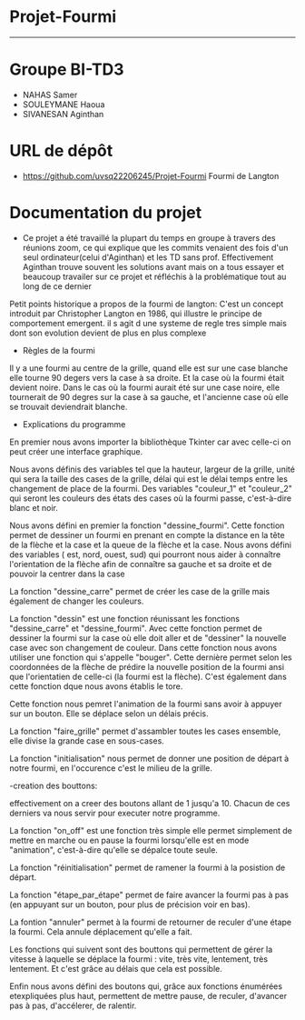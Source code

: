 # Projet-Fourmi
---

#  Groupe BI-TD3
* NAHAS Samer
* SOULEYMANE Haoua
* SIVANESAN Aginthan

# URL de dépôt
* https://github.com/uvsq22206245/Projet-Fourmi
                                                                   Fourmi de Langton
# Documentation du projet
* Ce projet a été travaillé la plupart du temps en groupe à travers des réunions zoom, ce qui explique que les commits venaient des fois d'un seul ordinateur(celui d'Aginthan) et les TD sans prof. Effectivement Aginthan trouve souvent les solutions avant mais on a tous essayer et beaucoup travailer sur ce projet et réfléchis à la problématique tout au long de ce dernier 

Petit points historique a propos de la fourmi de langton:
C'est un concept introduit par Christopher Langton en 1986, qui illustre le principe de comportement emergent. il s agit d une systeme de regle tres simple mais dont son evolution devient de plus en plus complexe

* Règles de la fourmi
 
Il y a une fourmi au centre de la grille, quand elle est sur une case blanche elle tourne 90 degers vers la case à sa droite. Et la case où la fourmi était devient noire. Dans le cas où la fourmi aurait été sur une case noire, elle tournerait de 90 degres sur la case à sa gauche, et l'ancienne case où elle se trouvait deviendrait blanche.

* Explications du programme

 En premier nous avons importer la bibliothèque Tkinter car avec celle-ci on peut créer une interface graphique.
 
 Nous avons définis des variables tel que la hauteur, largeur de la grille, unité qui sera la taille des cases de la grille, délai qui est le délai temps entre les changement de place de la fourmi. Des variables "couleur_1" et "couleur_2" qui seront les couleurs des états des cases où la fourmi passe, c'est-à-dire blanc et noir.
 
 Nous avons défini en premier la fonction "dessine_fourmi". Cette fonction permet de dessiner un fourmi en prenant en compte la distance en la tête de la flèche et la case et la queue de la flèche et la case. Nous avons défini des variables ( est, nord, ouest, sud) qui pourront nous aider à connaître l'orientation de la flèche afin de connaître sa gauche et sa droite et de pouvoir la centrer dans la case
 
 La fonction "dessine_carre" permet de créer les case de la grille mais également de changer les couleurs. 
 
 La fonction "dessin" est une fonction réunissant les fonctions "dessine_carre" et "dessine_fourmi". Avec cette fonction permet de dessiner la fourmi sur la case où elle doit aller et de "dessiner" la nouvelle case avec son changement de couleur. Dans cette fonction nous avons utiliser une fonction qui s'appelle "bouger". Cette dernière permet selon les coordonnées de la flèche de prédire la nouvelle position de la fourmi ansi que l'orientatien de celle-ci (la fourmi est la flèche).
C'est également dans cette fonction dque nous avons établis le tore.
 
 Cette fonction nous pemret l'animation de la fourmi sans avoir à appuyer sur un bouton. Elle se déplace selon un délais précis.
 
 La fonction "faire_grille" permet d'assambler toutes les cases ensemble, elle divise la grande case en sous-cases.
 
 La fonction "initialisation" nous permet de donner une position de départ à notre fourmi, en l'occurence c'est le milieu de la grille.
 
 -creation des bouttons:

effectivement on a creer des boutons allant de 1 jusqu'a 10. Chacun de ces derniers va nous servir pour executer notre programme.

 La fonction "on_off" est une fonction très simple elle permet simplement de mettre en marche ou en pause la fourmi lorsqu'elle est en mode "animation", c'est-à-dire qu'elle se dépalce toute seule.

 La fonction "réinitialisation" permet de ramener la fourmi à la posistion de départ.
 
 La fonction "étape_par_étape" permet de faire avancer la fourmi pas à pas (en appuyant sur un bouton, pour plus de précision voir en bas).
 
 La fontion "annuler" permet à la fourmi de retourner de reculer d'une étape la fourmi. Cela annule déplacement qu'elle a fait.
 
 Les fonctions qui suivent sont des bouttons qui permettent de gérer la vitesse à laquelle se déplace la fourmi :  vite, très vite, lentement, très lentement. Et c'est grâce au délais que cela est possible.
 
 Enfin nous avons défini des boutons qui, grâce aux fonctions énumérées etexpliquées plus haut, permettent de mettre pause, de reculer, d'avancer pas à pas, d'accélerer, de ralentir.
